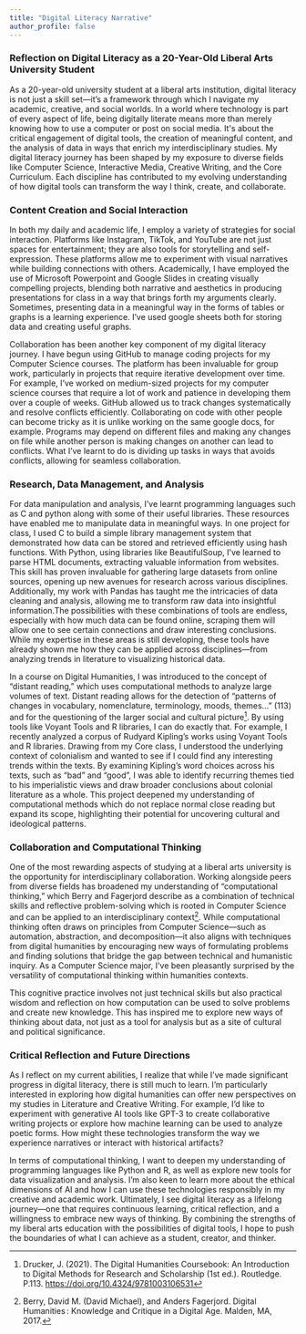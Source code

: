 ```yaml
---
title: "Digital Literacy Narrative"
author_profile: false
---
```

### Reflection on Digital Literacy as a 20-Year-Old Liberal Arts University Student

As a 20-year-old university student at a liberal arts institution, digital literacy is not just a skill set—it’s a framework through which I navigate my academic, creative, and social worlds. In a world where technology is part of every aspect of life, being digitally literate means more than merely knowing how to use a computer or post on social media. It's about the critical engagement of digital tools, the creation of meaningful content, and the analysis of data in ways that enrich my interdisciplinary studies. My digital literacy journey has been shaped by my exposure to diverse fields like Computer Science, Interactive Media, Creative Writing, and the Core Curriculum. Each discipline has contributed to my evolving understanding of how digital tools can transform the way I think, create, and collaborate.

### Content Creation and Social Interaction

In both my daily and academic life, I employ a variety of strategies for social interaction. Platforms like Instagram, TikTok, and YouTube are not just spaces for entertainment; they are also tools for storytelling and self-expression. These platforms allow me to experiment with visual narratives while building connections with others. Academically, I have employed the use of Microsoft Powerpoint and Google Slides in creating visually compelling projects, blending both narrative and aesthetics in producing presentations for class in a way that brings forth my arguments clearly. Sometimes, presenting data in a meaningful way in the forms of tables or graphs is a learning experience. I’ve used google sheets both for storing data and creating useful graphs. 

Collaboration has been another key component of my digital literacy journey. I have begun using GitHub to manage coding projects for my Computer Science courses. The platform has been invaluable for group work, particularly in projects that require iterative development over time. For example, I’ve worked on medium-sized projects for my computer science courses that require a lot of work and patience in developing them over a couple of weeks. GitHub allowed us to track changes systematically and resolve conflicts efficiently. Collaborating on code with other people can become tricky as it is unlike working on the same google docs, for example. Programs may depend on different files and making any changes on file while another person is making changes on another can lead to conflicts. What I’ve learnt to do is dividing up tasks in ways that avoids conflicts, allowing for seamless collaboration. 

### Research, Data Management, and Analysis

For data manipulation and analysis, I’ve learnt programming languages such as C and python along with some of their useful libraries. These resources have enabled me to manipulate data in meaningful ways. In one project for class, I used C to build a simple library management system that demonstrated how data can be stored and retrieved efficiently using hash functions. With Python, using libraries like BeautifulSoup, I've learned to parse HTML documents, extracting valuable information from websites. This skill has proven invaluable for gathering large datasets from online sources, opening up new avenues for research across various disciplines. Additionally, my work with Pandas has taught me the intricacies of data cleaning and analysis, allowing me to transform raw data into insightful information.The possibilities with these combinations of tools are endless, especially with how much data can be found online, scraping them will allow one to see certain connections and draw interesting conclusions. While my expertise in these areas is still developing, these tools have already shown me how they can be applied across disciplines—from analyzing trends in literature to visualizing historical data.

In a course on Digital Humanities, I was introduced to the concept of “distant reading,” which uses computational methods to analyze large volumes of text. Distant reading allows for the detection of “patterns of changes in vocabulary, nomenclature, terminology, moods, themes…” (113) and for the questioning of the larger social and cultural picture[^1]. By using tools like Voyant Tools and R libraries, I can do exactly that. For example, I recently analyzed a corpus of Rudyard Kipling’s works using Voyant Tools and R libraries. Drawing from my Core class, I understood the underlying context of colonialism and wanted to see if I could find any interesting trends within the texts. By examining Kipling’s word choices across his texts, such as “bad” and “good”, I was able to identify recurring themes tied to his imperialistic views and draw broader conclusions about colonial literature as a whole. This project deepened my understanding of computational methods which do not replace normal close reading but expand its scope, highlighting their potential for uncovering cultural and ideological patterns.

### Collaboration and Computational Thinking

One of the most rewarding aspects of studying at a liberal arts university is the opportunity for interdisciplinary collaboration. Working alongside peers from diverse fields has broadened my understanding of “computational thinking,” which Berry and Fagerjord describe as a combination of technical skills and reflective problem-solving which is rooted in Computer Science and can be applied to an interdisciplinary context[^2]. While computational thinking often draws on principles from Computer Science—such as automation, abstraction, and decomposition—it also aligns with techniques from digital humanities by encouraging new ways of formulating problems and finding solutions that bridge the gap between technical and humanistic inquiry. As a Computer Science major, I've been pleasantly surprised by the versatility of computational thinking within humanities contexts. 

This cognitive practice involves not just technical skills but also practical wisdom and reflection on how computation can be used to solve problems and create new knowledge. This has inspired me to explore new ways of thinking about data, not just as a tool for analysis but as a site of cultural and political significance.

### Critical Reflection and Future Directions

As I reflect on my current abilities, I realize that while I’ve made significant progress in digital literacy, there is still much to learn. I’m particularly interested in exploring how digital humanities can offer new perspectives on my studies in Literature and Creative Writing. For example, I’d like to experiment with generative AI tools like GPT-3 to create collaborative writing projects or explore how machine learning can be used to analyze poetic forms. How might these technologies transform the way we experience narratives or interact with historical artifacts?

In terms of computational thinking, I want to deepen my understanding of programming languages like Python and R, as well as explore new tools for data visualization and analysis. I’m also keen to learn more about the ethical dimensions of AI and how I can use these technologies responsibly in my creative and academic work. Ultimately, I see digital literacy as a lifelong journey—one that requires continuous learning, critical reflection, and a willingness to embrace new ways of thinking. By combining the strengths of my liberal arts education with the possibilities of digital tools, I hope to push the boundaries of what I can achieve as a student, creator, and thinker.

[^1]: Drucker, J. (2021). The Digital Humanities Coursebook: An Introduction to Digital Methods for Research and Scholarship (1st ed.). Routledge. P.113. https://doi.org/10.4324/9781003106531

[^2]: Berry, David M. (David Michael), and Anders Fagerjord. Digital Humanities : Knowledge and Critique in a Digital Age. Malden, MA, 2017.


